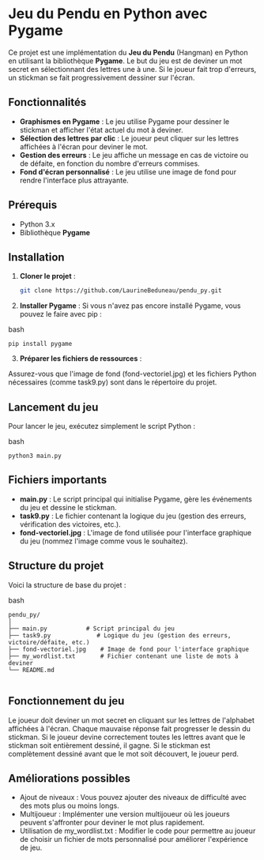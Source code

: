 # Jeu du Pendu en Python avec Pygame

Ce projet est une implémentation du **Jeu du Pendu** (Hangman) en Python en utilisant la bibliothèque **Pygame**. Le but du jeu est de deviner un mot secret en sélectionnant des lettres une à une. Si le joueur fait trop d'erreurs, un stickman se fait progressivement dessiner sur l'écran.

## Fonctionnalités

- **Graphismes en Pygame** : Le jeu utilise Pygame pour dessiner le stickman et afficher l'état actuel du mot à deviner.
- **Sélection des lettres par clic** : Le joueur peut cliquer sur les lettres affichées à l'écran pour deviner le mot.
- **Gestion des erreurs** : Le jeu affiche un message en cas de victoire ou de défaite, en fonction du nombre d'erreurs commises.
- **Fond d'écran personnalisé** : Le jeu utilise une image de fond pour rendre l'interface plus attrayante.

## Prérequis

- Python 3.x
- Bibliothèque **Pygame**

## Installation

1. **Cloner le projet** :
   ```bash
   git clone https://github.com/LaurineBeduneau/pendu_py.git

2. **Installer Pygame** : Si vous n'avez pas encore installé Pygame, vous pouvez le faire avec pip :

bash
```
pip install pygame
```

3. **Préparer les fichiers de ressources** :

Assurez-vous que l'image de fond (fond-vectoriel.jpg) et les fichiers Python nécessaires (comme task9.py) sont dans le répertoire du projet.

## Lancement du jeu

Pour lancer le jeu, exécutez simplement le script Python :

bash
```
python3 main.py
```
## Fichiers importants

- **main.py** : Le script principal qui initialise Pygame, gère les événements du jeu et dessine le stickman.
- **task9.py** : Le fichier contenant la logique du jeu (gestion des erreurs, vérification des victoires, etc.).
- **fond-vectoriel.jpg** : L'image de fond utilisée pour l'interface graphique du jeu (nommez l'image comme vous le souhaitez).

## Structure du projet

Voici la structure de base du projet :

bash
```
pendu_py/
│
├── main.py           # Script principal du jeu
├── task9.py             # Logique du jeu (gestion des erreurs, victoire/défaite, etc.)
├── fond-vectoriel.jpg    # Image de fond pour l'interface graphique
├── my_wordlist.txt       # Fichier contenant une liste de mots à deviner
└── README.md            
         
```

## Fonctionnement du jeu

Le joueur doit deviner un mot secret en cliquant sur les lettres de l'alphabet affichées à l'écran.
Chaque mauvaise réponse fait progresser le dessin du stickman.
Si le joueur devine correctement toutes les lettres avant que le stickman soit entièrement dessiné, il gagne.
Si le stickman est complètement dessiné avant que le mot soit découvert, le joueur perd.

## Améliorations possibles

- Ajout de niveaux : Vous pouvez ajouter des niveaux de difficulté avec des mots plus ou moins longs.
- Multijoueur : Implémenter une version multijoueur où les joueurs peuvent s'affronter pour deviner le mot plus rapidement.
- Utilisation de my_wordlist.txt : Modifier le code pour permettre au joueur de choisir un fichier de mots personnalisé pour améliorer l'expérience de jeu.
